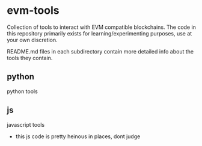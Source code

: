 # evm-tools

Collection of tools to interact with EVM compatible blockchains. The code in this repository primarily exists for learning/experimenting purposes, use at your own discretion.

<p>
README.md files in each subdirectory contain more detailed info about the tools they contain.

## python
python tools

## js
javascript tools
- this js code is pretty heinous in places, dont judge
